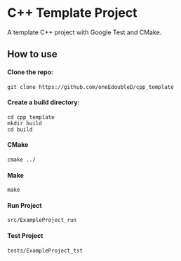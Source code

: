 # C++ Template Project
A template C++ project with Google Test and CMake. 

## How to use

#### Clone the repo:
```
git clone https://github.com/oneEdoubleD/cpp_template
```

#### Create a build directory:
```
cd cpp_template
mkdir build
cd build
```

#### CMake
```
cmake ../
```

#### Make
```
make
```
 
#### Run Project
```
src/ExampleProject_run
```

#### Test Project
```
tests/ExampleProject_tst
```

